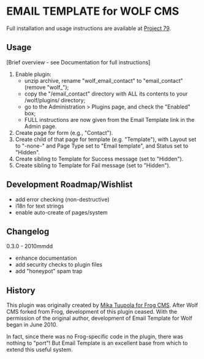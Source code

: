 # EMAIL TEMPLATE for WOLF CMS

Full installation and usage instructions are available at [Project 79][0].

## Usage

[Brief overview - see Documentation for full instructions]

1. Enable plugin: 
   - unzip archive, rename "wolf_email_contact" to "email_contact" (remove "wolf_");
   - copy the "/email_contact" directory with ALL its contents to your /wolf/plugins/ directory;
   - go to the Administration > Plugins page, and check the "Enabled" box;
   - FULL instructions are now given from the Email Template link in the Admin page.
2. Create page for form (e.g., "Contact").
3. Create child of that page for template (e.g. "Template"), with
   Layout set to "-none-" and Page Type set to "Email template", 
   and Status set to "Hidden".
4. Create sibling to Template for Success message (set to "Hidden").
5. Create sibling to Template for Fail message (set to "Hidden").

## Development Roadmap/Wishlist

- add error checking (non-destructive)
- i18n for text strings
- enable auto-create of pages/system

## Changelog

0.3.0 - 2010mmdd

+ enhance documentation
+ add security checks to plugin files
+ add "honeypot" spam trap

## History

This plugin was originally created by [Mika Tuupola for Frog CMS][1]. After
Wolf CMS forked from Frog, development of this plugin ceased. With the 
permission of the original author, development of Email Template for Wolf
began in June 2010.

In fact, since there was no Frog-specific code in the plugin, there was
nothing to "port"! But Email Template is an excellent base from which to
extend this useful system.

[0]: http://project79.net/projects/email-template
[1]: http://www.appelsiini.net/projects/email_template
